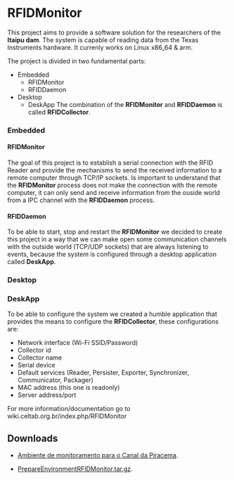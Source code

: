 # RFIDMonitor
This project aims to provide a software solution for the researchers of the **Itaipu dam**. The system is capable of reading data from the Texas Instruments hardware. It currenly works on Linux x86_64 & arm.

The project is divided in two fundamental parts:
* Embedded
  * RFIDMonitor
  * RFIDDaemon
* Desktop
  * DeskApp
The combination of the **RFIDMonitor** and **RFIDDaemon** is called **RFIDCollector**.

### Embedded
#### RFIDMonitor
The goal of this project is to establish a serial connection with the RFID Reader and provide the mechanisms to send the received information to a remote computer through TCP/IP sockets. Is important to understand that the **RFIDMonitor** process does not make the connection with the remote computer, it can only send and receive information from the ouside world from a IPC channel with the **RFIDDaemon** process.

#### RFIDDaemon
To be able to start, stop and restart the **RFIDMonitor** we decided to create this project in a way that we can make open some communication channels with the outside world (TCP/UDP sockets) that are always listening to events, because the system is configured through a desktop application called **DeskApp**.

### Desktop
### DeskApp 
To be able to configure the system we created a humble application that provides the means to configure the **RFIDCollector**, these configurations are:
* Network interface (Wi-Fi SSID/Password)
* Collector id
* Collector name
* Serial device
* Default services (Reader, Persister, Exporter, Synchronizer, Communicator, Packager)
* MAC address (this one is readonly)
* Server address/port

For more information/documentation go to wiki.celtab.org.br/index.php/RFIDMonitor

## Downloads

* [Ambiente de monitoramento para o Canal da Piracema](http://wiki.celtab.org.br/images/7/7c/Proposta.pdf).

* [PrepareEnvironmentRFIDMonitor.tar.gz](https://github.com/CELTAB/rfidmonitor/releases/download/v0.8/PrepareEnvironmentRFIDMonitor.tar.gz).

